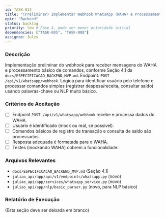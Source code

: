 ```yaml
---
id: TASK-013
title: "(Preliminar) Implementar Webhook WhatsApp (WAHA) e Processamento Básico"
epic: "Backend"
status: backlog
priority: low # Fase 4, pode ser menor prioridade inicial
dependencies: ["TASK-005", "TASK-008"]
assignee: Jules
---
```


### Descrição

Implementação preliminar do webhook para receber mensagens do WAHA e processamento básico de comandos, conforme Seção 4.1 da `docs/ESPECIFICACAO_BACKEND_MVP.md`.
Endpoint: `POST /api/v1/whatsapp/webhook`.
Lógica para identificar usuário pelo telefone e processar comandos simples (registrar despesa/receita, consultar saldo) usando palavras-chave ou NLP muito básico.

### Critérios de Aceitação

- [ ] Endpoint `POST /api/v1/whatsapp/webhook` recebe e processa dados do WAHA.
- [ ] Usuário é identificado (mock ou real, se possível).
- [ ] Comandos básicos de registro de transação e consulta de saldo são processados.
- [ ] Resposta adequada é formatada para o WAHA.
- [ ] Testes (mockando WAHA) cobrem a funcionalidade.

### Arquivos Relevantes

* `docs/ESPECIFICACAO_BACKEND_MVP.md` (Seção 4.1)
* `juliao_api/app/api/v1/endpoints/whatsapp.py` (novo)
* `juliao_api/app/services/whatsapp_service.py` (novo)
* `juliao_api/app/nlp/basic_parser.py` (novo, para NLP básico)

### Relatório de Execução

(Esta seção deve ser deixada em branco)
